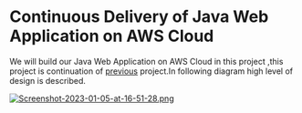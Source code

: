 # Continuous Delivery of Java Web Application on AWS Cloud

We will build our Java Web Application on AWS Cloud in this project ,this project is continuation of [previous](https://github.com/hacizeynal/Continuous-Integration-on-AWS-Cloud) project.In following diagram high level of design is described.

[![Screenshot-2023-01-05-at-16-51-28.png](https://i.postimg.cc/dQ7ZffJv/Screenshot-2023-01-05-at-16-51-28.png)](https://postimg.cc/jCbjwZWk)
